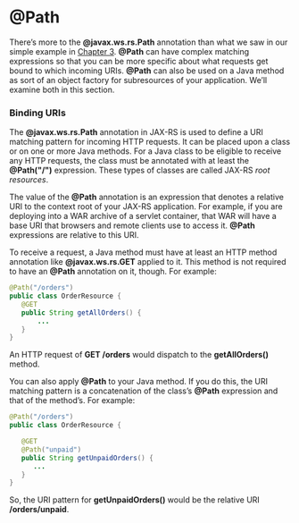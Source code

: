 # @Path


There’s more to the **@javax.ws.rs.Path** annotation than what we saw in our simple example in [Chapter 3](../chapter3/your_first_jax_rs_service.md). **@Path** can have complex matching expressions so that you can be more specific about what requests get bound to which incoming URIs. **@Path** can also be used on a Java method as sort of an object factory for subresources of your application. We’ll examine both in this section.


### Binding URIs


The **@javax.ws.rs.Path** annotation in JAX-RS is used to define a URI matching pattern for incoming HTTP requests. It can be placed upon a class or on one or more Java methods. For a Java class to be eligible to receive any HTTP requests, the class must be annotated with at least the **@Path("/")** expression. These types of classes are called JAX-RS *root resources*.


The value of the **@Path** annotation is an expression that denotes a relative URI to the context root of your JAX-RS application. For example, if you are deploying into a WAR archive of a servlet container, that WAR will have a base URI that browsers and remote clients use to access it. **@Path** expressions are relative to this URI.


To receive a request, a Java method must have at least an HTTP method annotation like **@javax.ws.rs.GET** applied to it. This method is not required to have an **@Path** annotation on it, though. For example:



```Java
@Path("/orders")
public class OrderResource {
   @GET
   public String getAllOrders() {
       ...
   }
}
```


An HTTP request of **GET /orders** would dispatch to the **getAllOrders()** method.


You can also apply **@Path** to your Java method. If you do this, the URI matching pattern is a concatenation of the class’s **@Path** expression and that of the method’s. For example:

```Java
@Path("/orders")
public class OrderResource {

   @GET
   @Path("unpaid")
   public String getUnpaidOrders() {
      ...
   }
}
```

So, the URI pattern for **getUnpaidOrders()** would be the relative URI **/orders/unpaid**.





